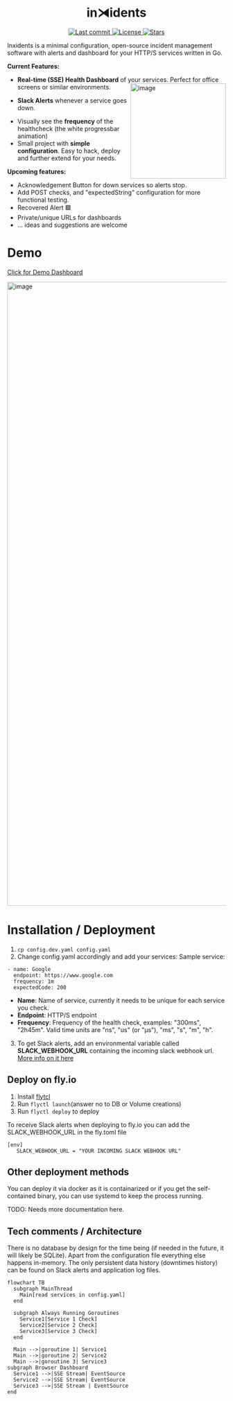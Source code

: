 <h1 align="center"> in⧕idents </h1>
<div align="center"><p>
    <a href="https://github.com/piqoni/inxidents/pulse">
      <img alt="Last commit" src="https://img.shields.io/github/last-commit/piqoni/inxidents?style=for-the-badge&logo=starship&color=8bd5ca&logoColor=D9E0EE&labelColor=302D41"/>
    </a>
    <a href="https://github.com/piqoni/inxidents/blob/main/LICENSE">
      <img alt="License" src="https://img.shields.io/github/license/piqoni/inxidents?style=for-the-badge&logo=starship&color=ee999f&logoColor=D9E0EE&labelColor=302D41" />
    </a>
    <a href="https://github.com/piqoni/inxidents/stargazers">
      <img alt="Stars" src="https://img.shields.io/github/stars/piqoni/inxidents?style=for-the-badge&logo=starship&color=c69ff5&logoColor=D9E0EE&labelColor=302D41" />
    </a>
</div>
Inxidents is a minimal configuration, open-source incident management software with alerts and dashboard for your HTTP/S services written in Go.

**Current Features:**
- **Real-time (SSE) Health Dashboard** of your services. Perfect for office screens or similar environments. <img width="220" alt="image" align="right" src="https://github.com/piqoni/inxidents/assets/3144671/f1989610-c895-4646-9d2f-18fe601aff90">

- **Slack Alerts** whenever a service goes down.
<!-- <img width="449" alt="image" align="right" src="https://github.com/piqoni/inxidents/assets/3144671/1d015cca-4ac3-4b45-9380-d8b3cd1cadea"> -->
- Visually see the **frequency** of the healthcheck (the white progressbar animation)
- Small project with **simple configuration**. Easy to hack, deploy and further extend for your needs.

**Upcoming features:**
- Acknowledgement Button for down services so alerts stop. 
- Add POST checks, and "expectedString" configuration for more functional testing.
- Recovered Alert 🟩
- Private/unique URLs for dashboards
- ... ideas and suggestions are welcome

# Demo
[Click for Demo Dashboard](https://incidents.fly.dev/)

<img width="1439" alt="image" src="https://github.com/piqoni/inxidents/assets/3144671/0966529b-87bc-4c11-b79f-47c6c0594eb6">


# Installation / Deployment
1. ```cp config.dev.yaml config.yaml```
2. Change config.yaml accordingly and add your services:
Sample service: 
```
- name: Google
  endpoint: https://www.google.com
  frequency: 1m
  expectedCode: 200
```
- **Name**: Name of service, currently it needs to be unique for each service you check. 
- **Endpoint**: HTTP/S endpoint
- **Frequency**:  Frequency of the health check, examples: "300ms", "2h45m". Valid time units are "ns", "us" (or "µs"), "ms", "s", "m", "h".
3. To get Slack alerts, add an environmental variable called **SLACK_WEBHOOK_URL** containing the incoming slack webhook url. [More info on it here](https://api.slack.com/messaging/webhooks)

## Deploy on fly.io
1. Install [flytcl](https://fly.io/docs/hands-on/install-flyctl/)
2. Run ```flyctl launch```(answer no to DB or Volume creations)
3. Run ```flyctl deploy``` to deploy

To receive Slack alerts when deploying to fly.io you can add the SLACK_WEBHOOK_URL in the fly.toml file
```
[env]
   SLACK_WEBHOOK_URL = "YOUR INCOMING SLACK WEBHOOK URL"
```

## Other deployment methods
You can deploy it via docker as it is containarized or if you get the self-contained binary, you can use systemd to keep the process running.

TODO: Needs more documentation here.


## Tech comments / Architecture
There is no database by design for the time being (if needed in the future, it will likely be SQLite). Apart from the configuration file everything else happens in-memory. The only persistent data history (downtimes history) can be found on Slack alerts and application log files. 
```mermaid
flowchart TB
  subgraph MainThread
    Main[read services in config.yaml]
  end

  subgraph Always Running Goroutines
    Service1[Service 1 Check]
    Service2[Service 2 Check]
    Service3[Service 3 Check]
  end

  Main -->|goroutine 1| Service1
  Main -->|goroutine 2| Service2
  Main -->|goroutine 3| Service3
subgraph Browser Dashboard
  Service1 -->|SSE Stream| EventSource
  Service2 -->|SSE Stream| EventSource
  Service3 -->|SSE Stream | EventSource
end
```

